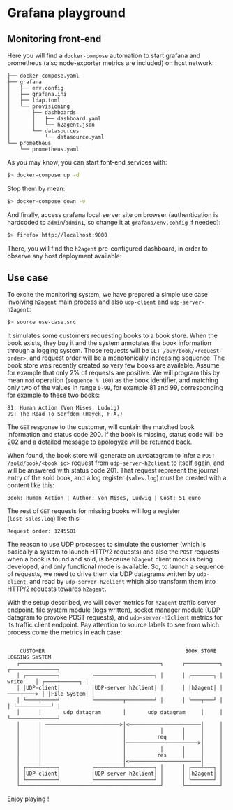 # Grafana playground

## Monitoring front-end

Here you will find a `docker-compose` automation to start grafana and prometheus (also node-exporter metrics are included) on host network:

```
├── docker-compose.yaml
├── grafana
│   ├── env.config
│   ├── grafana.ini
│   ├── ldap.toml
│   └── provisioning
│       ├── dashboards
│       │   ├── dashboard.yaml
│       │   └── h2agent.json
│       └── datasources
│           └── datasource.yaml
└── prometheus
    └── prometheus.yaml
```

As you may know, you can start font-end services with:

```bash
$> docker-compose up -d
```

Stop them by mean:

```bash
$> docker-compose down -v
```

And finally, access grafana local server site on browser (authentication is hardcoded to `admin`/`admin1`, so change it at `grafana/env.config` if needed):

```bash
$> firefox http://localhost:9000
```

There, you will find the `h2agent` pre-configured dashboard, in order to observe any host deployment available:

## Use case

To excite the monitoring system, we have prepared a simple use case involving `h2agent` main process and also `udp-client` and `udp-server-h2agent`:

```bash
$> source use-case.src
```

It simulates some customers requesting books to a book store. When the book exists, they buy it and the system annotates the book information through a logging system. Those requests will be `GET /buy/book/<request-order>`, and request order will be a monotonically increasing sequence. The book store was recently created so very few books are available. Assume for example that only 2% of requests are positive. We will program this by mean `mod` operation (`sequence % 100`) as the book identifier, and matching only two of the values in range `0-99`, for example 81 and 99, corresponding for example to these two books:

```
81: Human Action (Von Mises, Ludwig)
99: The Road To Serfdom (Hayek, F.A.)
```

The `GET` response to the customer, will contain the matched book information and status code 200. If the book is missing, status code will be 202 and a detailed message to apologyze will be returned back.

When found, the book store will generate an `UDP`datagram to infer a `POST /sold/book/<book id>` request from `udp-server-h2client` to itself again, and will be answered with status code 201. That request represent the journal entry of the sold book, and a log register (`sales.log`) must be created with a content like this:

```
Book: Human Action | Author: Von Mises, Ludwig | Cost: 51 euro
```

The rest of `GET` requests for missing books will log a register (`lost_sales.log`) like this:

```
Request order: 1245581
```

The reason to use UDP processes to simulate the customer (which is basically a system to launch HTTP/2 requests) and also the `POST` requests when a book is found and sold, is because `h2agent` client mock is being developed, and only functional mode is available. So, to launch a sequence of requests, we need to drive them via UDP datagrams written by `udp-client`, and read by `udp-server-h2client` which also transform them into HTTP/2 requests towards `h2agent`.

With the setup described, we will cover metrics for `h2agent` traffic server endpoint, file system module (logs written), socket manager module (UDP datagram to provoke POST requests), and `udp-server-h2client` metrics for its traffic client endpoint. Pay attention to source labels to see from which process come the metrics in each case:

```

    CUSTOMER                                             BOOK STORE               LOGGING SYSTEM
   ┌─────────────────────────────────────────────┐      ┌───────────┐            ┌───────────────┐
   │ ┌──────────┐          ┌───────────────────┐ │      │ ┌───────┐ │   write    │ ┌───────────┐ │
   │ │UDP-client│          │UDP-server h2client│ │      │ │h2agent│ │ ─────────> │ │File System│ │
   │ └────┬─────┘          └─────────┬─────────┘ │      │ └───┬───┘ │            │ └───────────┘ │
   │      │       udp datagram       │       udp datagram     │     │            └───────────────┘
   │      │ ────────────────────────>│<───────────────────────│     │
   │      │                          │           │      │     │     │
   │      │                          │          req     │     │     │
   │      │                          │───────────────────────>│     │
   │      │                          │           │      │     │     │
   │      │                          │          res     │     │     │
   │      │                          │<───────────────────────│     │
   │ ┌────┴─────┐          ┌─────────┴─────────┐ │      │ ┌───┴───┐ │
   │ │UDP-client│          │UDP-server h2client│ │      │ │h2agent│ │
   │ └──────────┘          └───────────────────┘ │      │ └───────┘ │
   └─────────────────────────────────────────────┘      └───────────┘

```

Enjoy playing !
